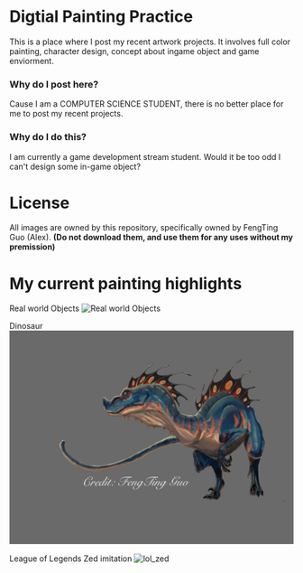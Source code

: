 # Digtial Painting Practice
This is a place where I post my recent artwork projects. It involves full color painting, character design, concept about ingame object and game enviorment.

### Why do I post here?
Cause I am a COMPUTER SCIENCE STUDENT, there is no better place for me to post my recent projects.

### Why do I do this?
I am currently a game development stream student. Would it be too odd I can't design some in-game object?

# License 
All images are owned by this repository, specifically owned by FengTing Guo (Alex).
**(Do not download them, and use them for any uses without my premission)**

# My current painting highlights

Real world Objects
![Real world Objects](https://github.com/TrueFengTingGuo/My-Digital-Painitng/blob/master/IMG_4518.JPG)

Dinosaur
![dinosaur](https://github.com/TrueFengTingGuo/Artwork-Practice/blob/master/Color_Panting_Experiment.jpg)

League of Legends Zed imitation
![lol_zed](https://github.com/TrueFengTingGuo/My-Digital-Painitng/blob/master/IMG_4554.JPG)
